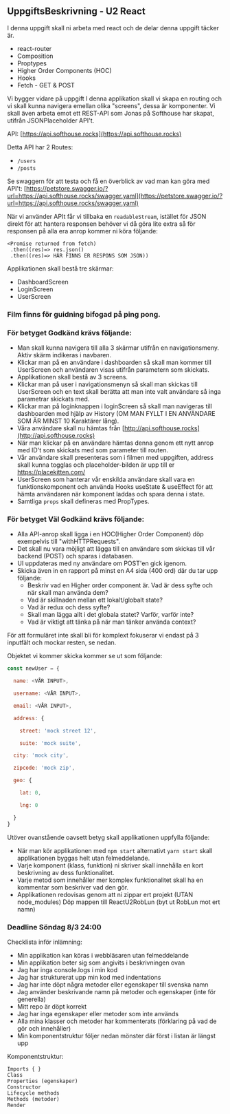 ## UppgiftsBeskrivning - U2 React

I denna uppgift skall ni arbeta med react och de delar denna uppgift täcker är.

* react-router
* Composition
* Proptypes
* Higher Order Components (HOC)
* Hooks
* Fetch - GET & POST

Vi bygger vidare på uppgift I denna applikation skall vi skapa en routing och vi skall kunna navigera emellan olika "screens", dessa är komponenter. Vi skall även arbeta emot ett REST-API som Jonas på Softhouse har skapat, utifrån JSONPlaceholder API't.

API: [https://api.softhouse.rocks](https://api.softhouse.rocks)

Detta API har 2 Routes:

* ```/users```
* ```/posts```

Se swaggern för att testa och få en överblick av vad man kan göra med API't: [https://petstore.swagger.io/?url=https://api.softhouse.rocks/swagger.yaml](https://petstore.swagger.io/?url=https://api.softhouse.rocks/swagger.yaml)

När vi använder APIt får vi tillbaka en ```readableStream```, istället för JSON direkt för att hantera responsen behöver vi då göra lite extra så för responsen på alla era anrop kommer ni köra följande:

```
<Promise returned from fetch)
 .then((res)=> res.json()
 .then((res)=> HÄR FINNS ER RESPONS SOM JSON))
```

Applikationen skall bestå tre skärmar:

* DashboardScreen
* LoginScreen
* UserScreen

### Film finns för guidning bifogad på ping pong.

### För betyget Godkänd krävs följande:

* Man skall kunna navigera till alla 3 skärmar utifrån en navigationsmeny. Aktiv skärm indikeras i navbaren.
* Klickar man på en användare i dashboarden så skall man kommer till UserScreen och användaren visas utifrån parametern som skickats.
* Applikationen skall bestå av 3 screens.
* Klickar man på user i navigationsmenyn så skall man skickas till UserScreen och en text skall berätta att man inte valt användare så inga parametrar skickats med.
* Klickar man på loginknappen i loginScreen så skall man navigeras till dashboarden med hjälp av History (OM MAN FYLLT I EN ANVÄNDARE SOM ÄR MINST 10 Karaktärer lång).
* Våra användare skall nu hämtas från [http://api.softhouse.rocks](http://api.softhouse.rocks)
* När man klickar på en användare hämtas denna genom ett nytt anrop med ID't som skickats med som parameter till routen.
* Vår användare skall presenteras som i filmen med uppgiften, address skall kunna togglas och placeholder-bilden är upp till er https://placekitten.com/
* UserScreen som hanterar vår enskilda användare skall vara en funktionskomponent och använda Hooks useState & useEffect för att hämta användaren när komponent laddas och spara denna i state.
* Samtliga ```props``` skall defineras med PropTypes.

### För betyget Väl Godkänd krävs följande:

* Alla API-anrop skall ligga i en HOC(Higher Order Component) döp exempelvis till "withHTTPRequests".
* Det skall nu vara möjligt att lägga till en användare som skickas till vår backend (POST) och sparas i databasen.
* UI uppdateras med ny användare om POST'en gick igenom.
* Skicka även in en rapport på minst en A4 sida (400 ord) där du tar upp följande:
  * Beskriv vad en Higher order component är. Vad är dess syfte och när skall man använda dem?
  * Vad är skillnaden mellan ett lokalt/globalt state?
  * Vad är redux och dess syfte?
  * Skall man lägga allt i det globala statet? Varför, varför inte?
  * Vad är viktigt att tänka på när man tänker använda context?

För att formuläret inte skall bli för komplext fokuserar vi endast på 3 inputfält och mockar resten, se nedan.

Objektet vi kommer skicka kommer se ut som följande:

```JavaScript
const newUser = {

  name: <VÅR INPUT>,

  username: <VÅR INPUT>,

  email: <VÅR INPUT>,

  address: {

    street: 'mock street 12',

    suite: 'mock suite',

  city: 'mock city',

  zipcode: 'mock zip',

  geo: {

    lat: 0,

    lng: 0

  }
}
```

Utöver ovanstående oavsett betyg skall applikationen uppfylla följande:

* När man kör applikationen med ```npm start``` alternativt ```yarn start``` skall applikationen byggas helt utan felmeddelande.
* Varje komponent (klass, funktion) ni skriver skall innehålla en kort beskrivning av dess funktionalitet.
* Varje metod som innehåller mer komplex funktionalitet skall ha en kommentar som beskriver vad den gör.
* Applikationen redovisas genom att ni zippar ert projekt (UTAN node_modules) Döp mappen till ReactU2RobLun (byt ut RobLun mot ert namn)

### Deadline Söndag 8/3 24:00

Checklista inför inlämning:

* Min applikation kan köras i webbläsaren utan felmeddelande
* Min applikation beter sig som angivits i beskrivningen ovan
* Jag har inga console.logs i min kod
* Jag har strukturerat upp min kod med indentations
* Jag har inte döpt några metoder eller egenskaper till svenska namn
* Jag använder beskrivande namn på metoder och egenskaper (inte för generella)
* Mitt repo är döpt korrekt
* Jag har inga egenskaper eller metoder som inte används
* Alla mina klasser och metoder har kommenterats (förklaring på vad de gör och innehåller)
* Min komponentstruktur följer nedan mönster där först i listan är längst upp

Komponentstruktur:
```
Imports { }
Class
Properties (egenskaper)
Constructor
Lifecycle methods
Methods (metoder)
Render
```